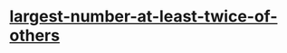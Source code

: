 # [largest-number-at-least-twice-of-others](https://leetcode-cn.com/problems/largest-number-at-least-twice-of-others)

